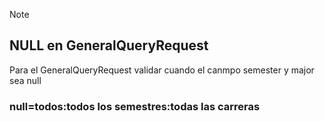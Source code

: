 >[!NOTE]
>## NULL en GeneralQueryRequest
>Para el GeneralQueryRequest validar cuando
>el canmpo semester y major sea null 
>### null=todos:todos los semestres:todas las carreras
